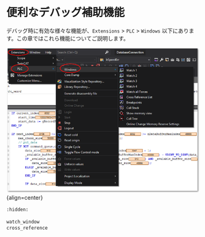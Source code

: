 # 便利なデバッグ補助機能

デバッグ時に有効な様々な機能が、`Extensions` > `PLC` > `Windows` 以下にあります。この章ではこれら機能についてご説明します。

![](assets/2023-07-14-15-36-01.png){align=center}

```{toctree}
:hidden:

watch_window
cross_reference
```